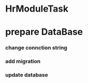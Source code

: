 # HrModuleTask
# prepare DataBase 
### change connction string 
### add migration 
### update database
